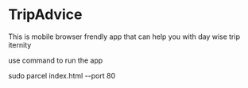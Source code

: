 # TripAdvice
This is mobile browser frendly app that can help you with day wise trip iternity 

use command to run the app
 
sudo parcel index.html --port 80
